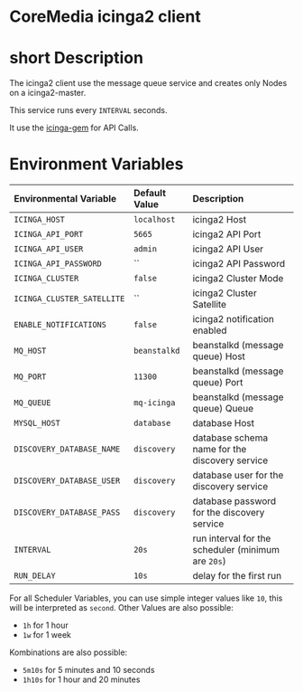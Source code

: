
CoreMedia icinga2 client
========================

# short Description

The icinga2 client use the message queue service and creates only Nodes on a icinga2-master.

This service runs every `INTERVAL` seconds.

It use the [icinga-gem](https://rubygems.org/gems/icinga2) for API Calls.



# Environment Variables

| Environmental Variable             | Default Value        | Description                                                     |
| :--------------------------------- | :-------------       | :-----------                                                    |
| `ICINGA_HOST`                      | `localhost`          | icinga2 Host                                                    |
| `ICINGA_API_PORT`                  | `5665`               | icinga2 API Port                                                |
| `ICINGA_API_USER`                  | `admin`              | icinga2 API User                                                |
| `ICINGA_API_PASSWORD`              | ``                   | icinga2 API Password                                            |
| `ICINGA_CLUSTER`                   | `false`              | icinga2 Cluster Mode                                            |
| `ICINGA_CLUSTER_SATELLITE`         | ``                   | icinga2 Cluster Satellite                                       |
| `ENABLE_NOTIFICATIONS`             | `false`              | icinga2 notification enabled                                    |
| `MQ_HOST`                          | `beanstalkd`         | beanstalkd (message queue) Host                                 |
| `MQ_PORT`                          | `11300`              | beanstalkd (message queue) Port                                 |
| `MQ_QUEUE`                         | `mq-icinga`          | beanstalkd (message queue) Queue                                |
| `MYSQL_HOST`                       | `database`           | database Host                                                   |
| `DISCOVERY_DATABASE_NAME`          | `discovery`          | database schema name for the discovery service                  |
| `DISCOVERY_DATABASE_USER`          | `discovery`          | database user for the discovery service                         |
| `DISCOVERY_DATABASE_PASS`          | `discovery`          | database password for the discovery service                     |
| `INTERVAL`                         | `20s`                | run interval for the scheduler (minimum are `20s`)              |
| `RUN_DELAY`                        | `10s`                | delay for the first run                                         |

For all Scheduler Variables, you can use simple integer values like `10`, this will be interpreted as `second`.
Other Values are also possible:
  - `1h` for 1 hour
  - `1w` for 1 week

Kombinations are also possible:
  - `5m10s` for 5 minutes and 10 seconds
  - `1h10s` for 1 hour and 20 minutes

